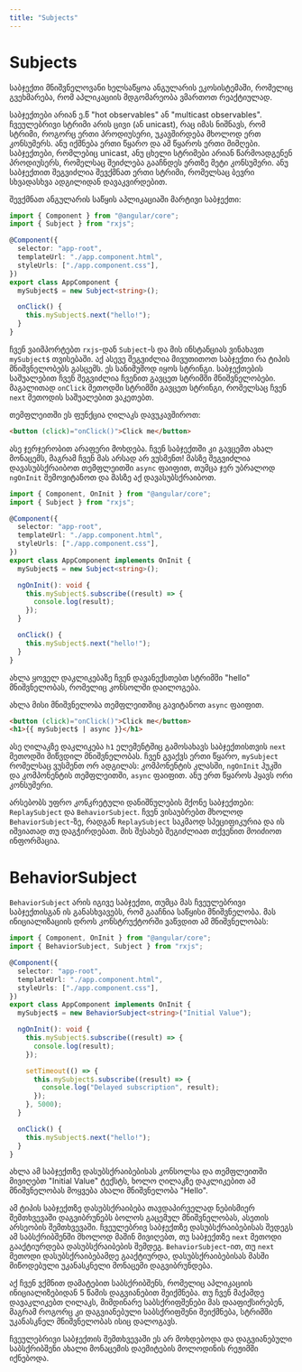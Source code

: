 ```yaml
---
title: "Subjects"
---
```


# Subjects

საბჯექთი მნიშვნელოვანი ხელსაწყოა ანგულარის ეკოსისტემაში,
რომელიც გვეხმარება, რომ აპლიკაციის მდგომარეობა ვმართოთ
რეაქტიულად.

საბჯექთები არიან ე.წ "hot observables" ან "multicast observables".
ჩვეულებრივი სტრიმი არის ცივი (ან unicast), რაც იმას ნიშნავს, რომ
სტრიმი, როგორც ერთი პროდიუსერი, უკავშირდება მხოლოდ ერთ კონსუმერს.
ანუ იქმნება ერთი წყარო და ამ წყაროს ერთი მიმღები. საბჯექთები, რომლებიც
unicast, ანუ ცხელი სტრიმები არიან წარმოადგენენ პროდიუსერს, რომელსაც
შეიძლება გააჩნდეს ერთზე მეტი კონსუმერი. ანუ საბჯექთით შეგვიძლია შევქმნათ
ერთი სტრიმი, რომელსაც ბევრი სხვადასხვა ადგილიდან დავაკვირდებით.

შევქმნათ ანგულარის საწყის აპლიკაციაში მარტივი საბჯექთი:

```ts
import { Component } from "@angular/core";
import { Subject } from "rxjs";

@Component({
  selector: "app-root",
  templateUrl: "./app.component.html",
  styleUrls: ["./app.component.css"],
})
export class AppComponent {
  mySubject$ = new Subject<string>();

  onClick() {
    this.mySubject$.next("hello!");
  }
}
```

ჩვენ ვაიმპორტებთ `rxjs`-დან `Subject`-ს და მის ინსტანციას ვინახავთ
`mySubject$` თვისებაში. აქ ასევე შეგვიძლია მივუთითოთ საბჯექთი რა
ტიპის მნიშვნელობებს გასცემს. ეს სანიმუშოდ იყოს სტრინგი.
საბჯექთების საშუალებით ჩვენ შეგვიძლია ჩვენით გავცეთ სტრიმში
მნიშვნელობები. მაგალითად `onClick` მეთოდში სტრიმში გავცეთ
სტრინგი, რომელსაც ჩვენ `next` მეთოდის საშუალებით ვაკეთებთ.

თემფლეითში ეს ფუნქცია ღილაკს დავუკავშიროთ:

```html
<button (click)="onClick()">Click me</button>
```

ასე ჯერჯერობით არაფერი მოხდება. ჩვენ საბჯექთში კი გავცემთ
ახალ მონაცემს, მაგრამ ჩვენ მას არსად არ ვუსმენთ! მასზე შეგვიძლია
დავასუბსქრაიბოთ თემფლეითში `async` ფაიფით, თუმცა ჯერ უბრალოდ
`ngOnInit` შემოვიტანოთ და მასზე აქ დავასუბსქრაიბოთ.

```ts
import { Component, OnInit } from "@angular/core";
import { Subject } from "rxjs";

@Component({
  selector: "app-root",
  templateUrl: "./app.component.html",
  styleUrls: ["./app.component.css"],
})
export class AppComponent implements OnInit {
  mySubject$ = new Subject<string>();

  ngOnInit(): void {
    this.mySubject$.subscribe((result) => {
      console.log(result);
    });
  }

  onClick() {
    this.mySubject$.next("hello!");
  }
}
```

ახლა ყოველ დაკლიკებაზე ჩვენ დავანექსთებთ სტრიმში "hello"
მნიშვნელობას, რომელიც კონსოლში დაილოგება.

ახლა მისი მნიშვნელობა თემფლეითშიც გავიტანოთ `async` ფაიფით.

```html
<button (click)="onClick()">Click me</button>
<h1>{{ mySubject$ | async }}</h1>
```

ასე ღილაკზე დაკლიკება `h1` ელემენტშიც გამოსახავს
საბჯექთისთვის `next` მეთოდში მიწვდილ მნიშვნელობას.
ჩვენ გვაქვს ერთი წყარო, `mySubject` რომელსაც ვუსმენთ
ორ ადგილას: კომპონენტის კლასში, `ngOnInit` ჰუკში და
კომპონენტის თემფლეითში, `async` ფაიფით. ანუ ერთ
წყაროს ჰყავს ორი კონსუმერი.

არსებობს უფრო კონკრეტული დანიშნულების მქონე საბჯექთები:
`ReplaySubject` და `BehaviorSubject`. ჩვენ ვისაუბრებთ მხოლოდ
`BehaviorSubject`-ზე, რადგან `ReplaySubject` საკმაოდ სპეციფიკურია
და ის იშვიათად თუ დაგჭირდებათ. მის შესახებ შეგიძლიათ თქვენით
მოიძიოთ ინფორმაცია.

# BehaviorSubject

`BehaviorSubject` არის იგივე საბჯექთი, თუმცა მას ჩვეულებრივი
საბჯექთისგან ის განასხვავებს, რომ გააჩნია საწყისი მნიშვნელობა.
მას ინიციალიზაციის დროს კონსტრუქტორში ვაწვდით ამ მნიშვნელობას:

```ts
import { Component, OnInit } from "@angular/core";
import { BehaviorSubject, Subject } from "rxjs";

@Component({
  selector: "app-root",
  templateUrl: "./app.component.html",
  styleUrls: ["./app.component.css"],
})
export class AppComponent implements OnInit {
  mySubject$ = new BehaviorSubject<string>("Initial Value");

  ngOnInit(): void {
    this.mySubject$.subscribe((result) => {
      console.log(result);
    });

    setTimeout(() => {
      this.mySubject$.subscribe((result) => {
        console.log("Delayed subscription", result);
      });
    }, 5000);
  }

  onClick() {
    this.mySubject$.next("hello!");
  }
}
```

ახლა ამ საბჯექთზე დასუბსქრაიბებისას კონსოლსა და თემფლეითში
მივიღებთ "Initial Value" ტექსტს, ხოლო ღილაკზე დაკლიკებით
ამ მნიშვნელობას მოყვება ახალი მნიშვნელობა "Hello".

ამ ტიპის საბჯექთზე დასუბსქრაიბება თავდაპირველად
ნებისმიერ შემთხვევაში დაგვიბრუნებს ბოლოს გაცემულ მნიშვნელობას,
ასეთის არსეობის შემთხვევაში. ჩვეულებრივ საბჯექთზე დასუბსქრაიბებისას
შედეგს ამ საბსქრიბშენში მხოლოდ მაშინ მივიღებთ, თუ საბჯექთზე `next`
მეთოდი გააქტიურდება დასუბსქრაიბების შემდეგ. `BehaviorSubject`-ით,
თუ `next` მეთოდი დასუბსქრაიბებამდე გააქტიურდა, დასუბსქრაიბებისას
მასში მიწოდებული უკანასკნელი მონაცემი დაგვიბრუნდება.

აქ ჩვენ ვქმნით დამატებით საბსქრიბშენს, რომელიც აპლიკაციის ინიციალიზებიდან
5 წამის დაგვიანებით შეიქმნება. თუ ჩვენ მაქამდე დავაკლიკებთ ღილაკს, მიმდინარე
საბსქრიფშენები მას დააფიქსირებენ, მაგრამ როგორც კი დაგვიანებული საბსქრიფშენი
შეიქმნება, სტრიმში უკანასკნელ მნიშვნელობას ისიც დალოგავს.

ჩვეულებრივი საბჯექთის შემთხვევაში ეს არ მოხდებოდა და დაგვიანებული საბსქრიბშენი
ახალი მონაცემის დაემიტების მოლოდინის რეჟიმში იქნებოდა.
